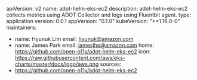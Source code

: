 apiVersion: v2
name: adot-helm-eks-ec2
description: adot-helm-eks-ec2 collects metrics using ADOT Collector and logs using Fluentbit agent.
type: application
version: 0.0.1
appVersion: "0.1.0"
kubeVersion: ">=1.16.0-0"
maintainers:
- name: Hyunuk Lim
  email: hyunuk@amazon.com
- name: James Park
  email: jamesjhp@amazon.com
  home: https://github.com/open-o11y/adot-helm-eks-ec2
  icon: https://raw.githubusercontent.com/aws/eks-charts/master/docs/logo/aws.png
  sources:
- https://github.com/open-o11y/adot-helm-eks-ec2